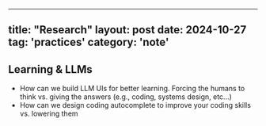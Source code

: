 
---
title: "Research"
layout: post
date: 2024-10-27
tag: 'practices'
category: 'note'
---

## Learning & LLMs
- How can we build LLM UIs for better learning. Forcing the humans to think vs. giving the answers (e.g., coding, systems design, etc...)
- How can we design coding autocomplete to improve your coding skills vs. lowering them
